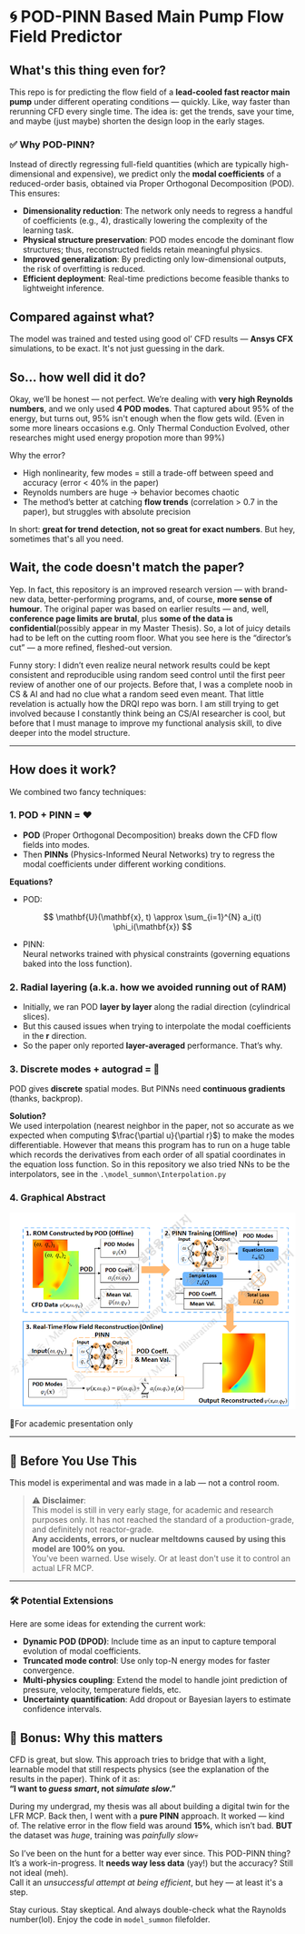 # 🌀 POD-PINN Based Main Pump Flow Field Predictor

## What's this thing even for?

This repo is for predicting the flow field of a **lead-cooled fast reactor main pump** under different operating conditions — quickly. Like, way faster than rerunning CFD every single time. The idea is: get the trends, save your time, and maybe (just maybe) shorten the design loop in the early stages.


### ✅ Why POD-PINN?

Instead of directly regressing full-field quantities (which are typically high-dimensional and expensive), we predict only the **modal coefficients** of a reduced-order basis, obtained via Proper Orthogonal Decomposition (POD). This ensures:

- **Dimensionality reduction**: The network only needs to regress a handful of coefficients (e.g., 4), drastically lowering the complexity of the learning task.
- **Physical structure preservation**: POD modes encode the dominant flow structures; thus, reconstructed fields retain meaningful physics.
- **Improved generalization**: By predicting only low-dimensional outputs, the risk of overfitting is reduced.
- **Efficient deployment**: Real-time predictions become feasible thanks to lightweight inference.

## Compared against what?

The model was trained and tested using good ol’ CFD results — **Ansys CFX** simulations, to be exact. It's not just guessing in the dark.

## So... how well did it do?

Okay, we’ll be honest — not perfect. We’re dealing with **very high Reynolds numbers**, and we only used **4 POD modes**. That captured about 95% of the energy, but turns out, 95% isn't enough when the flow gets wild. (Even in some more linears occasions e.g. Only Thermal Conduction Evolved, other researches might used energy propotion more than 99%)

Why the error?  
- High nonlinearity, few modes = still a trade-off between speed and accuracy (error < 40% in the paper)
- Reynolds numbers are huge → behavior becomes chaotic  
- The method’s better at catching **flow trends** (correlation > 0.7 in the paper), but struggles with absolute precision

In short: **great for trend detection, not so great for exact numbers**. But hey, sometimes that's all you need.

## Wait, the code doesn't match the paper?

Yep. In fact, this repository is an improved research version — with brand-new data, better-performing programs, and, of course, **more sense of humour**. The original paper was based on earlier results — and, well, **conference page limits are brutal**, plus **some of the data is confidential**(possibly appear in my Master Thesis). So, a lot of juicy details had to be left on the cutting room floor. What you see here is the “director’s cut” — a more refined, fleshed-out version.

Funny story: I didn’t even realize neural network results could be kept consistent and reproducible using random seed control until the first peer review of another one of our projects. Before that, I was a complete noob in CS & AI and had no clue what a random seed even meant. That little revelation is actually how the DRQI repo was born. I am still trying to get involved because I constantly think being an CS/AI researcher is cool, but before that I must manage to improve my functional analysis skill, to dive deeper into the model structure.

---

## How does it work?

We combined two fancy techniques:

### 1. POD + PINN = ❤️
- **POD** (Proper Orthogonal Decomposition) breaks down the CFD flow fields into modes.
- Then **PINNs** (Physics-Informed Neural Networks) try to regress the modal coefficients under different working conditions.

**Equations?**
- POD:  

$$
\mathbf{U}(\mathbf{x}, t) \approx \sum_{i=1}^{N} a_i(t) \phi_i(\mathbf{x})
$$

- PINN:  
  Neural networks trained with physical constraints (governing equations baked into the loss function).

### 2. Radial layering (a.k.a. how we avoided running out of RAM)
- Initially, we ran POD **layer by layer** along the radial direction (cylindrical slices).
- But this caused issues when trying to interpolate the modal coefficients in the **r** direction.
- So the paper only reported **layer-averaged** performance. That’s why.

### 3. Discrete modes + autograd = 🤯
POD gives **discrete** spatial modes. But PINNs need **continuous gradients** (thanks, backprop).

**Solution?**  
We used interpolation (nearest neighbor in the paper, not so accurate as we expected when computing $\frac{\partial u}{\partial r}$) to make the modes differentiable. However that means this program has to run on a huge table which records the derivatives from each order of all spatial coordinates in the equation loss function. So in this repository we also tried NNs to be the interpolators, see in the `.\model_summon\Interpolation.py`

### 4. Graphical Abstract
![Graphical Abstract](graphical_abstract.png)

📌For academic presentation only

---

## 📎 Before You Use This

This model is experimental and was made in a lab — not a control room.

> ⚠️ **Disclaimer**:  
> This model is still in very early stage, for academic and research purposes only. It has not reached the standard of a production-grade, and definitely not reactor-grade.  
> **Any accidents, errors, or nuclear meltdowns caused by using this model are 100% on you.**  
> You've been warned. Use wisely. Or at least don't use it to control an actual LFR MCP.

---

### 🛠️ Potential Extensions

Here are some ideas for extending the current work:

- **Dynamic POD (DPOD)**: Include time as an input to capture temporal evolution of modal coefficients.
- **Truncated mode control**: Use only top-N energy modes for faster convergence.
- **Multi-physics coupling**: Extend the model to handle joint prediction of pressure, velocity, temperature fields, etc.
- **Uncertainty quantification**: Add dropout or Bayesian layers to estimate confidence intervals.

## 🧠 Bonus: Why this matters

CFD is great, but slow. This approach tries to bridge that with a light, learnable model that still respects physics (see the explanation of the results in the paper). Think of it as:  
**“I want to *guess smart*, not *simulate slow*.”**

During my undergrad, my thesis was all about building a digital twin for the LFR MCP. Back then, I went with a **pure PINN** approach. It worked — kind of. The relative error in the flow field was around **15%**, which isn’t bad.  **BUT** the dataset was *huge*, training was *painfully slow*💀

So I’ve been on the hunt for a better way ever since. This POD-PINN thing?  
It’s a work-in-progress. It **needs way less data** (yay!) but the accuracy? Still not ideal (meh).  
Call it an *unsuccessful attempt at being efficient*, but hey — at least it's a step.

Stay curious. Stay skeptical. And always double-check what the Raynolds number(lol). Enjoy the code in `model_summon` filefolder.
